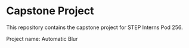 # Capstone Project

This repository contains the capstone project for STEP Interns Pod 256.

Project name: Automatic Blur
